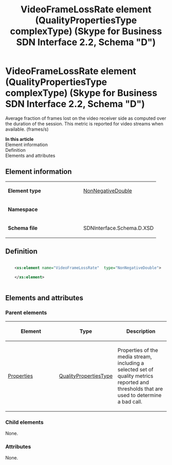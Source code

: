 ﻿---
title: VideoFrameLossRate element (QualityPropertiesType complexType) (Skype for Business SDN Interface 2.2, Schema "D")
TOCTitle: VideoFrameLossRate element
ms:assetid: 1af084d1-4ddf-d7d3-e816-4668be3d737f
ms:mtpsurl: https://msdn.microsoft.com/en-us/library/Mt171033(v=office.16)
ms:contentKeyID: 65855606
ms.date: 08/24/2015
mtps_version: v=office.16
dev_langs:
- xml
---

# VideoFrameLossRate element (QualityPropertiesType complexType) (Skype for Business SDN Interface 2.2, Schema \"D\")

Average fraction of frames lost on the video receiver side as computed over the duration of the session. This metric is reported for video streams when available. (frames/s)


**In this article**  
Element information  
Definition  
Elements and attributes  

## Element information

<table>
<colgroup>
<col style="width: 50%" />
<col style="width: 50%" />
</colgroup>
<tbody>
<tr class="odd">
<td><p><strong>Element type</strong></p></td>
<td><p><a href="nonnegativedouble-simpletype-skype-for-business-sdn-interface-2-2-schema-d.md">NonNegativeDouble</a></p></td>
</tr>
<tr class="even">
<td><p><strong>Namespace</strong></p></td>
<td><p></p></td>
</tr>
<tr class="odd">
<td><p><strong>Schema file</strong></p></td>
<td><p>SDNInterface.Schema.D.XSD</p></td>
</tr>
</tbody>
</table>


## Definition

``` xml

    <xs:element name="VideoFrameLossRate"  type="NonNegativeDouble">
    
    </xs:element>
  
```

## Elements and attributes

### Parent elements

<table>
<colgroup>
<col style="width: 33%" />
<col style="width: 33%" />
<col style="width: 33%" />
</colgroup>
<thead>
<tr class="header">
<th><p>Element</p></th>
<th><p>Type</p></th>
<th><p>Description</p></th>
</tr>
</thead>
<tbody>
<tr class="odd">
<td><p><a href="properties-element-qualitytype-complextype-skype-for-business-sdn-interface-2-2-schema-d.md">Properties</a></p></td>
<td><p><a href="qualitypropertiestype-complextype-skype-for-business-sdn-interface-2-2-schema-d.md">QualityPropertiesType</a></p></td>
<td><p>Properties of the media stream, including a selected set of quality metrics reported and thresholds that are used to determine a bad call.</p></td>
</tr>
</tbody>
</table>


### Child elements

None.

### Attributes

None.

